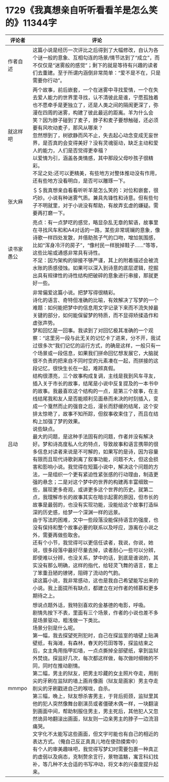 # 1729《我真想亲自听听看看羊是怎么笑的》11344字

评论者 | 评论 |
|---|---|
作者自述|这篇小说是经历一次评比之后得到了大幅修改，自认为各个谜一般的意象、互相勾连的场景/情节达到了“成立”，而不仅仅是“迷雾般的感觉”；剩下的就是等待有兴趣的读者们去重建。至于所谓内涵倒非常简单：“爱不是不在，只是需要你行动”。
就这样吧|两个故事，前后嵌套，一个在迷雾中寻找爱情，一个在失去爱人能力的世界里寻找，认不清彼此是谁，宁愿孤独着也不愿牵手是更独立了，还是人类之间的隔阂更深了，弥漫在四周的迷雾，构建了彼此最远的距离。羊为什么会笑？因为脖子碰到了麦子，脖子和麦子要想触碰，还必须要有风吹动麦子，那风从哪来？<br/>忽然想到了，树欲静而风不止，失去起心动念变成无妄世界，是否真的会变得美好？没有灵魂驱动，缺乏主动和爱人的能力，人们是否觉得更幸福？<br/>以爱情为引，涵盖各类情感，其中那段父母吵孩子很精彩。<br/>不足之处:还可以更精美，有些地方对整体推动没有作用，还有些地方没看明白，是否可以雕琢一下。
张大麻|＄＄我真想亲自看看听听羊是怎么笑的：对位和嵌套，很巧妙。小说有种迷雾气质。兼具先锋性和诗意。但有些句子不明就里，对于小说没有帮助，有故弄玄虚的嫌疑。需要再打磨一下。
读书家愚公|亮点：有一点梦呓的感觉，略显杂乱无章的絮语，故事里在寻找风车和和A4对话的一路，某些非常斑斓的意象，像诗歌一样四处发散，并借助孩子气的口吻，增加氛围感，比如“浑身冷汗的房子”，“像村民一样脱掉鞋子……”等等，这些比喻或通感非常具有诗性。<br/>不足：因为架构的铆接不够严谨，其上的附着描述会被流水账的质感侵蚀。如果可以深入到诗意的底层逻辑，挖掘出具有规律性的诗性结构把破碎的意象进行串接，那就更好一些。
吕动|非常偏爱这篇小说。把梦写得很精彩。<br/>诗化的语言、奇特但准确的比喻，有效解决了写梦的一个难题：如何能把梦中的信息用文字记录下来而不流失掉最关键的部分，如何能保留梦的特质，而不显得矫揉造作和虚张声势。<br/>梦和回忆是一回事。我读到了对回忆极其准确的一个观察：“这里另一段与此无关的记忆卡了进来，分不开，我试过很多次”我们记忆的运行方式，的确是这样，一般只有一个场景或一段信息，如果我们拼命回忆想发展它，大脑就很不负责的把来自不同时空的元素凑在一起，而拼接的这段记忆，很快生长在一起，难辨真假。<br/>结构很漂亮，三个故事构成复调，主线是我到风车寻友，插入关于市长的故事，结尾是小说中反复提及的一本书中的故事。我最喜欢这个结构的一点，是第三个故事，在主线结尾我和友人是否能顺利见面悬而未决的时刻插入，变成一个戛然而止的强音之后，漫长而舒缓的结尾，这个安排太惊艳了，故事不知所踪，但叙事收束住了，而且在结构上加强了梦的效果。<br/>说些缺点。<br/>最大的问题，是这种手法固有的问题，作者并没有解决好。梦和诗高度私人化的特点，导致故事和语言携带的很多信息对读者来说是不可解的，如果写的是诗，因为容量有限而且现代诗歌剥离了叙事功能，问题不大，但这会损害和影响小说。我觉得在短篇小说中，解决这个问题的方法，一是组织一个更有紧迫性紧张感的行动理由，制造更强的悬念；二是对这个梦中的世界的构建再丰富细致一些，展现更多奇观，或讲更多这个世界的历史。就第二点，我理解市长的故事其实在暗示起雾的原因，但市长的故事是最弱的，也没有实现功能，没能给这个故事打造纵深的历史感，给梦一个深渊一样的远景。<br/>由于写法的困难，文中一些段落没能保持语言的强度，也没有保持和整个故事必要的联系以及呼应，游离在小说之外，需要再做些取舍。<br/>还有个小节，我觉得可以更信任读者，我说，你说，她说，很多段落中最好尽量去掉，读者耐心一些可以分辨，即使难以分辨，也没关系，梦中的话，到底是谁说的，其实没有那么明确，这样的指代，给轻灵飞舞的语言，套上了笨重丑陋的镣铐，阻碍了流动的气韵。<br/>读这篇小说，我非常感动，这也是我自己希望能写出来的小说。我上面提所有缺点，都建立在对作者的倾慕和更多期待之上。
mmmpo| 想说点题外话，我特别喜欢的金基德的电影，呼吸。<br/>剧情先按下不表，里面有三个场景，作者的小说也差不多是场景驱动，粗浅做一下类比。<br/>场景分别是什么呢。<br/>第一幅，我去探望死刑犯时，自己在探监室的墙壁上贴满壁纸，有海滩，有森林，春天的花田等等，探监结束之后，女主角用指甲扣墙，一点点撕掉全部壁纸，拿到监狱外焚烧。探监好几次，每次都这样做，每次做时细微的不同，同时在推动剧情。<br/>第二幅，男主的狱友，把男主珍藏的女主照片夺走，用削尖的牙刷在监狱的墙上画肖像画（狱友是画家）男主夺走削尖的牙刷戳进自己的喉咙，自杀。<br/>第三幅，晚上，狱友想杀害男主，于背后扼颈，监狱里其他的犯人突然像舞台剧演员或者僵硬木偶一样，一块翻滚到画面中间，帮助制服住男主，男主死后，其他犯人又忽然诡异地翻滚出画面，狱友则一边亲男主的脖子一边流泪痛哭。<br/>文字化不太能写这些画面，但文字可能也有自己的相近的表达方式。（俺自己反正真真儿地在使劲摸索中）<br/>有个人的审美趣味吧，我觉得写梦幻时需要包裹一种真正的虚弱以及病态，克制赘余言行，景物滥觞，寓言科幻找补，等几种不太合适的书写冲动，将文本的兴奋度提升起来。